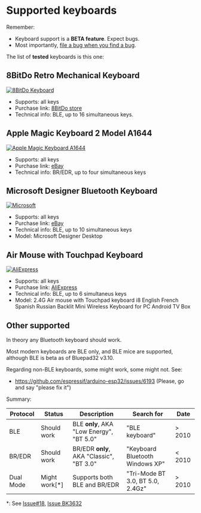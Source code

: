 # Supported keyboards

Remember:

* Keyboard support is a **BETA feature**. Expect bugs.
* Most importantly, [file a bug when you find a bug][file_bug].

The list of **tested** keyboards is this one:

[file_bug]: https://github.com/ricardoquesada/bluepad32/issues

## 8BitDo Retro Mechanical Keyboard

[![8BitDo Keyboard][8bitdo_keyboard_photo]][8bitdo_keyboard_link]

* Supports: all keys
* Purchase link: [8BitDo store][8bitdo_keyboard_link]
* Technical info: BLE, up to 16 simultaneous keys.

[8bitdo_keyboard_photo]: https://lh3.googleusercontent.com/pw/ADCreHdkkpmH7M3NIo00JwCfMdVEN3EsBLx7Gy5HfGJoqHKsMn_35_8uIW1fkvQinagIlwNbOf68IFCK4KlVykVpYGFfywLrdcT_sU114VLKDxdGoCPAbXQCg6VizyPahEaioY2uuOAbEO9s1nMls-NZB-0Pvg

[8bitdo_keyboard_link]: https://www.8bitdo.com/retro-mechanical-keyboard/

## Apple Magic Keyboard 2 Model A1644

[![Apple Magic Keyboard A1644][magic_keyboard_a1644_photo]][magic_keyboard_a1644_link]

* Supports: all keys
* Purchase link: [eBay][magic_keyboard_a1644_link]
* Technical info: BR/EDR, up to four simultaneous keys

[magic_keyboard_a1644_photo]: https://lh3.googleusercontent.com/pw/ADCreHfu_Mpr9vo72AFaAhpBgJ8VkLXDvoiJuGs9ZeEJAcNsW6vJTY3OD0HYsMEyHB43ZIHO_39q1xkpnee59qp2LCaB9yiZuXGlTERjH3NRFbwYJ1oFv_JJo47xUF6hKY9ImClyXCB0xmnbG-jdtH80WcWK4Q

[magic_keyboard_a1644_link]: https://www.ebay.com/sch/i.html?_nkw=apple+magic+keyboard+a1644

## Microsoft Designer Bluetooth Keyboard

[![Microsoft][microsoft_designer_photo]][microsoft_designer_link]

* Supports: all keys
* Purchase link: [eBay][microsoft_designer_link]
* Technical info: BLE, up to 10 simultaneous keys
* Model: Microsoft Designer Desktop

[microsoft_designer_photo]: https://lh3.googleusercontent.com/pw/ADCreHd6sI3xeSxU4JFZ0wGpGVqUlPfhcwNHIZNRuTCNJEEaQm0r5qAAJl9hoA4nk0Pq_A7YP_24jF0UPT9SuH3YGD4HOOqA5Pq-Fu7fIDVbVOsD1EVERif272rngfH8XKyVSX7t2V3npU3A0yUUnL-rGGZBhA

[microsoft_designer_link]: https://www.microsoft.com/en/accessories/products/keyboards/designer-bluetooth-desktop

## Air Mouse with Touchpad Keyboard

[![AliExpress][aliexpress_kb_1_photo]][aliexpress_kb_1_link]

* Supports: all keys
* Purchase link: [AliExpress][aliexpress_kb_1_link]
* Technical info: BLE, up to 6 simultaneus keys
* Model: 2.4G Air mouse with Touchpad keyboard i8 English French Spanish Russian Backlit Mini Wireless Keyboard for PC
  Android TV Box

[aliexpress_kb_1_photo]: https://lh3.googleusercontent.com/pw/ADCreHcXVB7qwKG-A_FxCeM5ix2EGrPSmIuhK0dLwcGU8a4_My_ZCf1tdgALO9UvtNjVcSN934YnyS_pf90YXTxpoylQ4LpZ82uNxchzyVwONS_8gHKrTHFnwK8eo3I7p2iwILX1xNY99hYKZ1kDxTL_ttI-aQ

[aliexpress_kb_1_link]: https://www.aliexpress.us/item/3256805614460629.html?spm=a2g0o.order_list.order_list_main.5.622d1802klrMWF&gatewayAdapt=glo2usa

## Other supported

In theory any Bluetooth keyboard should work.

Most modern keyboards are BLE only, and BLE mice are supported,
although BLE is beta as of Bluepad32 v3.10.

Regarding non-BLE keyboards, some might work, some might not. See:

* https://github.com/espressif/arduino-esp32/issues/6193 (Please, go and say "please fix it")

Summary:

| Protocol  | Status        | Description                               | Search for                       | Date   |
|-----------|---------------|-------------------------------------------|----------------------------------|--------|
| BLE       | Should work   | BLE **only**, AKA "Low Energy",  "BT 5.0" | "BLE keyboard"                   | > 2010 |
| BR/EDR    | Should work   | BR/EDR **only**, AKA "Classic", "BT 3.0"  | "Keyboard Bluetooth Windows XP"  | < 2010 |
| Dual Mode | Might work[*] | Supports both BLE and BR/EDR              | "Tri-Mode BT 3.0, BT 5.0, 2.4Gz" | > 2010 |

*: See [Issue#18][gitlab_issue_18], [Issue BK3632][bk3632_bug]


[bk3632_bug]: https://github.com/espressif/arduino-esp32/issues/6193

[gitlab_issue_18]: https://gitlab.com/ricardoquesada/bluepad32/-/issues/18


